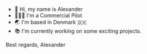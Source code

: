 - 👋 Hi, my name is Alexander
- 👨🏻‍✈️ I'm a Commercial Pilot
- 🌏 I'm based in Denmark 🇩🇰
- 📚 I'm currently working on some exciting projects.

Best regards,
Alexander
